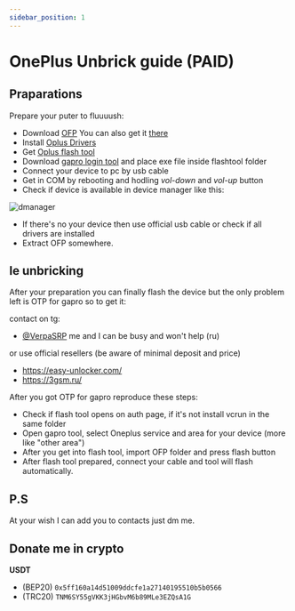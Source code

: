 ```yaml
---
sidebar_position: 1
---
```


# OnePlus Unbrick guide (PAID)

## Praparations

Prepare your puter to fluuuush:

- Download [OFP](https://firmwarex.net/download/pgkm10domestic_11_a-06_2022041601330378/#) 
You can also get it [there](https://yun.daxiaamu.com/OnePlus_Roms/%E4%B8%80%E5%8A%A0OnePlus%20Ace/)
- Install [Oplus Drivers](https://sfire.site/Oppo-USB-Driver-Setup-V3.1.9.1.zip)
- Get [Oplus flash tool](https://sfire.site/OplusFlashTool_v5.0.8.5_for_Sales.zip)
- Download [gapro login tool](https://www.gaprologin.com) and place exe file inside flashtool folder
- Connect your device to pc by usb cable
- Get in COM by rebooting and hodling *vol-down* and *vol-up* button
- Check if device is available in device manager like this:

![dmanager](/img/dmanager.jpg)

- If there's no your device then use official usb cable or check if all drivers are installed
- Extract OFP somewhere.

## le unbricking

After your preparation you can finally flash the device but the only problem left is OTP for gapro so to get it:

contact on tg:
- [@VerpaSRP](https://t.me/VerpaSRP) me and I can be busy and won't help (ru)

or use official resellers (be aware of minimal deposit and price)
- https://easy-unlocker.com/
- https://3gsm.ru/

After you got OTP for gapro reproduce these steps:
- Check if flash tool opens on auth page, if it's not install vcrun in the same folder
- Open gapro tool, select Oneplus service and area for your device (more like "other area")
- After you get into flash tool, import OFP folder and press flash button
- After flash tool prepared, connect your cable and tool will flash automatically.

## P.S
At your wish I can add you to contacts just dm me.

## Donate me in crypto

**USDT**

- (BEP20) `0x5ff160a14d51009ddcfe1a27140195510b5b0566`
- (TRC20) `TNM6SY55gVKK3jHGbvM6b89MLe3EZQsA1G`
